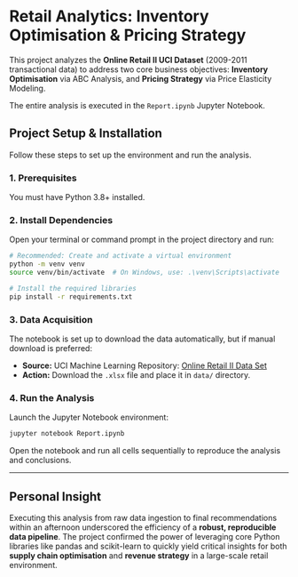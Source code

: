 # Retail Analytics: Inventory Optimisation & Pricing Strategy

This project analyzes the **Online Retail II UCI Dataset** (2009-2011 transactional data) to address two core business objectives: **Inventory Optimisation** via ABC Analysis, and **Pricing Strategy** via Price Elasticity Modeling.

The entire analysis is executed in the `Report.ipynb` Jupyter Notebook.

## Project Setup & Installation

Follow these steps to set up the environment and run the analysis.

### 1\. Prerequisites

You must have Python 3.8+ installed.

### 2\. Install Dependencies

Open your terminal or command prompt in the project directory and run:

```bash
# Recommended: Create and activate a virtual environment
python -m venv venv
source venv/bin/activate  # On Windows, use: .\venv\Scripts\activate

# Install the required libraries
pip install -r requirements.txt
```

### 3\. Data Acquisition

The notebook is set up to download the data automatically, but if manual download is preferred:

  * **Source:** UCI Machine Learning Repository: [Online Retail II Data Set](https://www.google.com/search?q=https://archive.ics.uci.edu/dataset/501/online%2Bretail%2Bii)
  * **Action:** Download the `.xlsx` file and place it in `data/` directory.

### 4\. Run the Analysis

Launch the Jupyter Notebook environment:

```bash
jupyter notebook Report.ipynb
```

Open the notebook and run all cells sequentially to reproduce the analysis and conclusions.

-----

## Personal Insight
Executing this analysis from raw data ingestion to final recommendations within an afternoon underscored the efficiency of a **robust, reproducible data pipeline**. The project confirmed the power of leveraging core Python libraries like pandas and scikit-learn to quickly yield critical insights for both **supply chain optimisation** and **revenue strategy** in a large-scale retail environment.